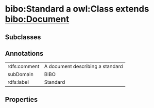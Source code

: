 # bibo:Standard a owl:Class extends [bibo:Document](/ontology/bibo/Document)

## Subclasses

## Annotations

|||
|-----|-----|
|rdfs:comment|A document describing a standard|
|subDomain|BIBO|
|rdfs:label|Standard|

## Properties

